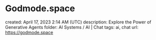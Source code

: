 # Godmode.space

created: April 17, 2023 2:14 AM (UTC)
description: Explore the Power of Generative Agents
folder: AI Systems / AI | Chat
tags: ai, chat
url: https://godmode.space